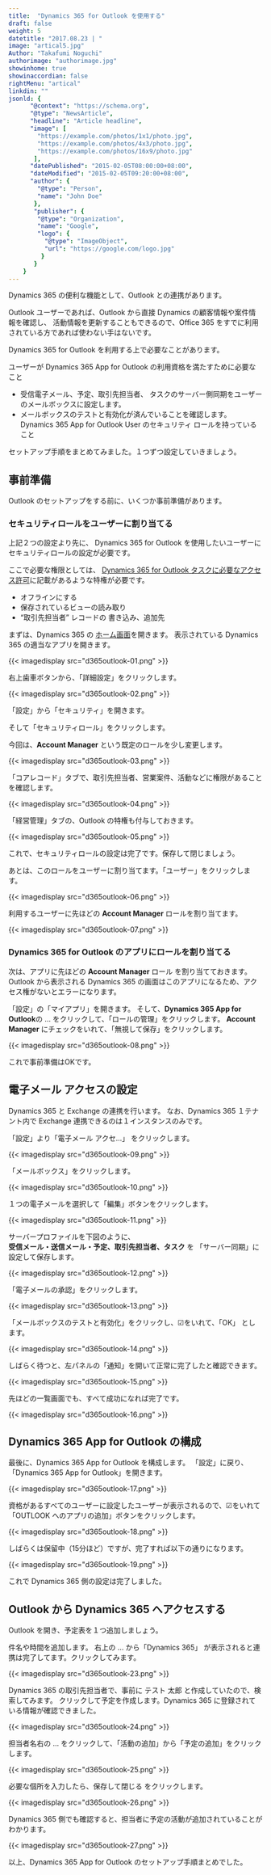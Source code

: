 ```yaml
---
title:  "Dynamics 365 for Outlook を使用する"
draft: false
weight: 5
datetitle: "2017.08.23 | "
image: "artical5.jpg"
Author: "Takafumi Noguchi"
authorimage: "authorimage.jpg"
showinhome: true
showinaccordian: false
rightMenu: "artical"
linkdin: ""
jsonld: {
      "@context": "https://schema.org",
      "@type": "NewsArticle",
      "headline": "Article headline",
      "image": [
        "https://example.com/photos/1x1/photo.jpg",
        "https://example.com/photos/4x3/photo.jpg",
        "https://example.com/photos/16x9/photo.jpg"
       ],
      "datePublished": "2015-02-05T08:00:00+08:00",
      "dateModified": "2015-02-05T09:20:00+08:00",
      "author": {
        "@type": "Person",
        "name": "John Doe"
       },
       "publisher": {
        "@type": "Organization",
        "name": "Google",
        "logo": {
          "@type": "ImageObject",
          "url": "https://google.com/logo.jpg"
         }
       }
    }
---
```

<!-- Intro  -->
Dynamics 365 の便利な機能として、Outlook との連携があります。

Outlook ユーザーであれば、Outlook から直接 Dynamics の顧客情報や案件情報を確認し、
活動情報を更新することもできるので、Office 365 をすでに利用されている方であれば使わない手はないです。   


Dynamics 365 for Outlook を利用する上で必要なことがあります。

<!-- HighLighted Box -->
ユーザーが Dynamics 365 App for Outlook の利用資格を満たすために必要なこと
  * 受信電子メール、予定、取引先担当者、
タスクのサーバー側同期をユーザーのメールボックスに設定します。
  * メールボックスのテストと有効化が済んでいることを確認します。
Dynamics 365 App for Outlook User のセキュリティ ロールを持っていること

セットアップ手順をまとめてみました。１つずつ設定していきましょう。

 
## 事前準備
Outlook のセットアップをする前に、いくつか事前準備があります。

### セキュリティロールをユーザーに割り当てる
上記２つの設定より先に、
Dynamics 365 for Outlook を使用したいユーザーにセキュリティロールの設定が必要です。

ここで必要な権限としては、
[Dynamics 365 for Outlook タスクに必要なアクセス許可](https://docs.microsoft.com/ja-jp/dynamics365/outlook-addin/admin-guide/permissions-required-tasks)に記載があるような特権が必要です。

  * オフラインにする
  * 保存されているビューの読み取り
  * “取引先担当者” レコードの 書き込み、追加先

まずは、Dynamics 365 の [ホーム画面](https://home.dynamics.com/)を開きます。
表示されている Dynamics 365 の適当なアプリを開きます。
<!-- Image= d365outlook-01.png -->
{{< imagedisplay src="d365outlook-01.png" >}}

右上歯車ボタンから、「詳細設定」をクリックします。
<!-- Image= d365outlook-02.png -->
{{< imagedisplay src="d365outlook-02.png" >}}


「設定」から「セキュリティ」を開きます。

そして「セキュリティロール」をクリックします。

今回は、**Account Manager** という既定のロールを少し変更します。
<!-- Image= d365outlook-03.png -->
{{< imagedisplay src="d365outlook-03.png" >}}

「コアレコード」タブで、取引先担当者、営業案件、活動などに権限があることを確認します。
<!-- Image= d365outlook-04.png -->
{{< imagedisplay src="d365outlook-04.png" >}}

「経営管理」タブの、Outlook の特権も付与しておきます。 
<!-- Image= d365outlook-05.png -->
{{< imagedisplay src="d365outlook-05.png" >}}


これで、セキュリティロールの設定は完了です。保存して閉じましょう。

あとは、このロールをユーザーに割り当てます。「ユーザー」をクリックします。
<!-- Image= d365outlook-06.png -->
{{< imagedisplay src="d365outlook-06.png" >}}


利用するユーザーに先ほどの **Account Manager**  ロールを割り当てます。
<!-- Image= d365outlook-07.png -->
{{< imagedisplay src="d365outlook-07.png" >}}


### Dynamics 365 for Outlook のアプリにロールを割り当てる
次は、アプリに先ほどの  **Account Manager**  ロール を割り当てておきます。
Outlook から表示される Dynamics 365 の画面はこのアプリになるため、アクセス権がないとエラーになります。

「設定」の「マイアプリ」を開きます。
そして、**Dynamics 365 App for Outlook**の … をクリックして、「ロールの管理」をクリックします。
 **Account Manager**  にチェックをいれて、「無視して保存」をクリックします。
<!-- Image= d365outlook-08.png -->
{{< imagedisplay src="d365outlook-08.png" >}}


これで事前準備はOKです。

## 電子メール アクセスの設定
Dynamics 365 と Exchange の連携を行います。
なお、Dynamics 365 １テナント内で Exchange 連携できるのは１インスタンスのみです。

「設定」より「電子メール アクセ…」 をクリックします。
<!-- Image= d365outlook-09.png -->
{{< imagedisplay src="d365outlook-09.png" >}}


「メールボックス」をクリックします。
<!-- Image= d365outlook-10.png -->
{{< imagedisplay src="d365outlook-10.png" >}}


１つの電子メールを選択して「編集」ボタンをクリックします。
<!-- Image= d365outlook-11.png -->
{{< imagedisplay src="d365outlook-11.png" >}}

サーバープロファイルを下図のように、     
**受信メール・送信メール・予定、取引先担当者、タスク** を 「サーバー同期」に設定して保存します。
<!-- Image= d365outlook-12.png -->
{{< imagedisplay src="d365outlook-12.png" >}}


「電子メールの承認」をクリックします。
<!-- Image= d365outlook-13.png -->
{{< imagedisplay src="d365outlook-13.png" >}}


「メールボックスのテストと有効化」をクリックし、☑をいれて、「OK」 とします。
<!-- Image= d365outlook-14.png -->
{{< imagedisplay src="d365outlook-14.png" >}}


しばらく待つと、左パネルの「通知」を開いて正常に完了したと確認できます。
<!-- Image= d365outlook-15.png -->
{{< imagedisplay src="d365outlook-15.png" >}}


先ほどの一覧画面でも、すべて成功になれば完了です。
<!-- Image= d365outlook-16.png -->
{{< imagedisplay src="d365outlook-16.png" >}}


## Dynamics 365 App for Outlook の構成
最後に、Dynamics 365 App for Outlook を構成します。
「設定」に戻り、「Dynamics 365 App for Outlook」を開きます。
<!-- Image= d365outlook-17.png -->
{{< imagedisplay src="d365outlook-17.png" >}}


資格があるすべてのユーザーに設定したユーザーが表示されるので、☑をいれて
「OUTLOOK へのアプリの追加」ボタンをクリックします。
<!-- Image= d365outlook-18.png -->
{{< imagedisplay src="d365outlook-18.png" >}}


しばらくは保留中（15分ほど）ですが、完了すれば以下の通りになります。
<!-- Image= d365outlook-19.png -->
{{< imagedisplay src="d365outlook-19.png" >}}

これで Dynamics 365 側の設定は完了しました。

## Outlook から Dynamics 365 へアクセスする
Outlook を開き、予定表を１つ追加しましょう。

件名や時間を追加します。
右上の … から「Dynamics 365」 が表示されると連携は完了してます。クリックしてみます。
<!-- Image- d365outlook-23.png -->
{{< imagedisplay src="d365outlook-23.png" >}}


Dynamics 365 の取引先担当者で、事前に テスト 太郎 と作成していたので、検索してみます。
クリックして予定を作成します。Dynamics 365 に登録されている情報が確認できました。
<!-- Image= d365outlook-24.png -->
{{< imagedisplay src="d365outlook-24.png" >}}


担当者名右の … をクリックして、「活動の追加」から「予定の追加」をクリックします。
<!-- Image= d365outlook-25.png -->
{{< imagedisplay src="d365outlook-25.png" >}}


必要な個所を入力したら、保存して閉じる をクリックします。
<!-- Image= d365outlook-26.png -->
{{< imagedisplay src="d365outlook-26.png" >}}


Dynamics 365 側でも確認すると、担当者に予定の活動が追加されていることがわかります。
<!-- Image= d365outlook-27.png -->
{{< imagedisplay src="d365outlook-27.png" >}}

以上、Dynamics 365 App for Outlook のセットアップ手順まとめでした。    
&nbsp;